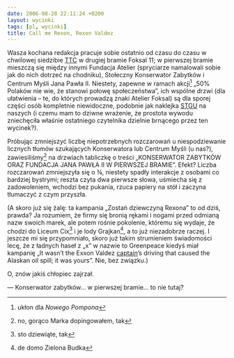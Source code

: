 ```yaml
---
date: 2006-08-28 22:11:24 +0200
layout: wycinki
tags: [pl, wycinki]
title: Call me Rexon, Rexon Valdez
---
```


Wasza kochana redakcja pracuje sobie ostatnio od czasu do czasu w chwilowej siedzibie [TTC](http://tacticaltech.org/ 'Tactical Technology Collective') w drugiej bramie Foksal 11; w pierwszej bramie mieszczą się między innymi Fundacja Atelier (spryciarze namalowali sobie jak do nich dotrzeć na chodniku), Stołeczny Konserwator Zabytków i Centrum Myśli Jana Pawła II. Niestety, zapewne w ramach akcji[^1] „50% Polaków nie wie, że stanowi połowę społeczeństwa”, ich wspólne drzwi (dla ułatwienia – te, do których prowadzą znaki Atelier Foksal) są dla sporej części osób kompletnie niewidoczne, podobnie jak naklejka [STGU](http://stgu.pl/ 'Stowarzyszenie Twórców Grafiki Użytkowej') na naszych (i czemu mam to dziwne wrażenie, że prostota wywodu zniechęciła właśnie ostatniego czytelnika dzielnie brnącego przez ten wycinek?).

Próbując zmniejszyć liczbę niepotrzebnych rozczarowań u niespodziewanie licznych tłumów szukających Konserwatora lub Centrum Myśli (u nas?), zawiesiliśmy[^2] na drzwiach tabliczkę o treści „KONSERWATOR ZABYTKÓW ORAZ FUNDACJA JANA PAWŁA II W PIERWSZEJ BRAMIE”. Efekt? Liczba rozczarowań zmniejszyła się o ¾, niestety spadły interakcje z osobami co bardziej bystrymi; reszta czyta dwa pierwsze słowa, uśmiecha się z zadowoleniem, wchodzi bez pukania, rzuca papiery na stół i zaczyna tłumaczyć z czym przyszła.

(A skoro już się żalę: ta kampania „Zostań dziewczyną Rexona” to od dziś, prawda? Ja rozumiem, że firmy się bronią rękami i nogami przed odmianą nazw swoich marek, ale potem rośnie pokolenie, któremu się wydaje, że chodzi do Liceum Cix[^3] i je lody Grajkan[^4], a to już niezadobrze raczej. I jeszcze mi się przypomniało, skoro już takim strumieniem świadomości lecę, że z ładnych haseł z „x” w nazwie to Greenpeace kiedyś miał kampanię „It wasn’t the Exxon Valdez [captain](http://en.wikipedia.org/wiki/Joseph_Hazelwood 'Categories: People from Georgia')’s driving that caused the Alaskan oil spill; it was yours”. Nie, bez związku.)

O, znów jakiś chłopiec zajrzał.

— Konserwator zabytków… w pierwszej bramie… to nie tutaj?

[^1]: ukłon dla <cite>Nowego Pompona</cite>
[^2]: no, gorąco Marka dopingowałem, tak
[^3]: sto dziewiąte, tak
[^4]: de domo Zielona Budka
